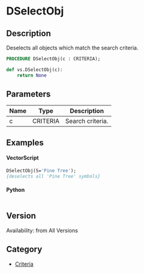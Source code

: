 # DSelectObj

## Description
Deselects all objects which match the search criteria.

```pascal
PROCEDURE DSelectObj(c : CRITERIA);
```

```python
def vs.DSelectObj(c):
    return None
```

## Parameters
|Name|Type|Description|
|---|---|---|
|c|CRITERIA|Search criteria.|

## Examples
#### VectorScript ####
```pascal
DSelectObj(S='Pine Tree');
{deselects all 'Pine Tree' symbols}
```
#### Python ####
```python

```

## Version
Availability: from All Versions

## Category
* [Criteria](../Categories/Criteria.md)
